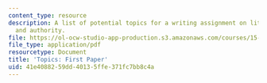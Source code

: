 ```yaml
---
content_type: resource
description: A list of potential topics for a writing assignment on literature, ethics,
  and authority.
file: https://ol-ocw-studio-app-production.s3.amazonaws.com/courses/15-269b-literature-ethics-and-authority-fall-2002/41e4088259dd40135ffe371fc7bb8c4a_paperassignment1.pdf
file_type: application/pdf
resourcetype: Document
title: 'Topics: First Paper'
uid: 41e40882-59dd-4013-5ffe-371fc7bb8c4a
---
```

